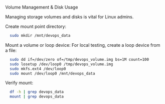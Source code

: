 Volume Management & Disk Usage


Managing storage volumes and disks is vital for Linux admins.

Create mount point directory:

```bash
  sudo mkdir /mnt/devops_data
```

Mount a volume or loop device: For local testing, create a loop device from a file:

```bash
  sudo dd if=/dev/zero of=/tmp/devops_volume.img bs=1M count=100
  sudo losetup /dev/loop0 /tmp/devops_volume.img
  sudo mkfs.ext4 /dev/loop0
  sudo mount /dev/loop0 /mnt/devops_data
```

Verify mount:

```bash
  df -h | grep devops_data
  mount | grep devops_data
```
